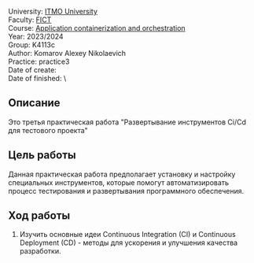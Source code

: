 University: [ITMO University](https://itmo.ru/ru/)\
Faculty: [FICT](https://fict.itmo.ru)\
Course: [Application containerization and orchestration](https://github.com/itmo-ict-faculty/application-containerization-and-orchestration)\
Year: 2023/2024\
Group: K4113c\
Author: Komarov Alexey Nikolaevich\
Practice: practice3\
Date of create: \
Date of finished: \

## Описание
Это третья практическая работа "Развертывание инструментов Ci/Cd для тестового проекта"

## Цель работы
Данная практическая работа предполагает установку и настройку специальных инструментов, которые помогут автоматизировать процесс тестирования и развертывания программного обеспечения.

## Ход работы  
1. Изучить основные идеи Continuous Integration (CI) и Continuous Deployment (CD) - методы для ускорения и улучшения качества разработки.
  
